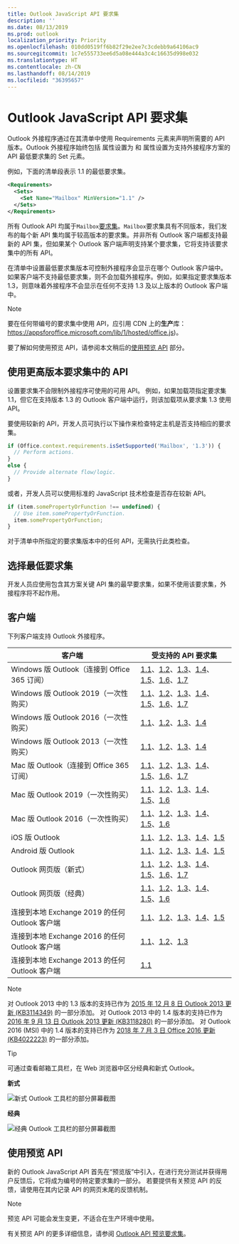```yaml
---
title: Outlook JavaScript API 要求集
description: ''
ms.date: 08/13/2019
ms.prod: outlook
localization_priority: Priority
ms.openlocfilehash: 010dd0519ff6b82f29e2ee7c3cdebb9a64106ac9
ms.sourcegitcommit: 1c7e555733ee6d5a08e444a3c4c16635d998e032
ms.translationtype: HT
ms.contentlocale: zh-CN
ms.lasthandoff: 08/14/2019
ms.locfileid: "36395657"
---
```

# <a name="outlook-javascript-api-requirement-sets"></a>Outlook JavaScript API 要求集

Outlook 外接程序通过在其清单中使用 Requirements 元素来声明所需要的 API 版本。Outlook 外接程序始终包括  属性设置为  和  属性设置为支持外接程序方案的 API 最低要求集的 Set 元素。

例如，下面的清单段表示 1.1 的最低要求集。

```xml
<Requirements>
  <Sets>
    <Set Name="Mailbox" MinVersion="1.1" />
  </Sets>
</Requirements>
```

所有 Outlook API 均属于`Mailbox`[要求集](/office/dev/add-ins/develop/specify-office-hosts-and-api-requirements)。`Mailbox`要求集具有不同版本，我们发布的每个新 API 集均属于较高版本的要求集。并非所有 Outlook 客户端都支持最新的 API 集，但如果某个 Outlook 客户端声明支持某个要求集，它将支持该要求集中的所有 API。

在清单中设置最低要求集版本可控制外接程序会显示在哪个 Outlook 客户端中。如果客户端不支持最低要求集，则不会加载外接程序。例如，如果指定要求集版本 1.3，则意味着外接程序不会显示在任何不支持 1.3 及以上版本的 Outlook 客户端中。

> [!NOTE]
> 要在任何带编号的要求集中使用 API，应引用 CDN 上的**生产**库：https://appsforoffice.microsoft.com/lib/1/hosted/office.js)。
>
> 要了解如何使用预览 API，请参阅本文稍后的[使用预览 API](#using-preview-apis) 部分。

## <a name="using-apis-from-later-requirement-sets"></a>使用更高版本要求集中的 API

设置要求集不会限制外接程序可使用的可用 API。 例如，如果加载项指定要求集 1.1，但它在支持版本 1.3 的 Outlook 客户端中运行，则该加载项从要求集 1.3 使用 API。

要使用较新的 API，开发人员可执行以下操作来检查特定主机是否支持相应的要求集。

```js
if (Office.context.requirements.isSetSupported('Mailbox', '1.3')) {
  // Perform actions.
}
else {
  // Provide alternate flow/logic.
}
```

或者，开发人员可以使用标准的 JavaScript 技术检查是否存在较新 API。

```js
if (item.somePropertyOrFunction !== undefined) {
  // Use item.somePropertyOrFunction.
  item.somePropertyOrFunction;
}
```

对于清单中所指定的要求集版本中的任何 API，无需执行此类检查。

## <a name="choosing-a-minimum-requirement-set"></a>选择最低要求集

开发人员应使用包含其方案关键 API 集的最早要求集，如果不使用该要求集，外接程序将不起作用。

## <a name="clients"></a>客户端

下列客户端支持 Outlook 外接程序。

| 客户端 | 受支持的 API 要求集 |
| --- | --- |
| Windows 版 Outlook（连接到 Office 365 订阅） | [1.1](/office/dev/add-ins/reference/objectmodel/requirement-set-1.1/outlook-requirement-set-1.1)、[1.2](/office/dev/add-ins/reference/objectmodel/requirement-set-1.2/outlook-requirement-set-1.2)、[1.3](/office/dev/add-ins/reference/objectmodel/requirement-set-1.3/outlook-requirement-set-1.3)、[1.4](/office/dev/add-ins/reference/objectmodel/requirement-set-1.4/outlook-requirement-set-1.4)、[1.5](/office/dev/add-ins/reference/objectmodel/requirement-set-1.5/outlook-requirement-set-1.5)、[1.6](/office/dev/add-ins/reference/objectmodel/requirement-set-1.6/outlook-requirement-set-1.6)、[1.7](/office/dev/add-ins/reference/objectmodel/requirement-set-1.7/outlook-requirement-set-1.7) |
| Windows 版 Outlook 2019（一次性购买） | [1.1](/office/dev/add-ins/reference/objectmodel/requirement-set-1.1/outlook-requirement-set-1.1)、[1.2](/office/dev/add-ins/reference/objectmodel/requirement-set-1.2/outlook-requirement-set-1.2)、[1.3](/office/dev/add-ins/reference/objectmodel/requirement-set-1.3/outlook-requirement-set-1.3)、[1.4](/office/dev/add-ins/reference/objectmodel/requirement-set-1.4/outlook-requirement-set-1.4)、[1.5](/office/dev/add-ins/reference/objectmodel/requirement-set-1.5/outlook-requirement-set-1.5)、[1.6](/office/dev/add-ins/reference/objectmodel/requirement-set-1.6/outlook-requirement-set-1.6)、[1.7](/office/dev/add-ins/reference/objectmodel/requirement-set-1.7/outlook-requirement-set-1.7) |
| Windows 版 Outlook 2016（一次性购买） | [1.1](/office/dev/add-ins/reference/objectmodel/requirement-set-1.1/outlook-requirement-set-1.1)、[1.2](/office/dev/add-ins/reference/objectmodel/requirement-set-1.2/outlook-requirement-set-1.2)、[1.3](/office/dev/add-ins/reference/objectmodel/requirement-set-1.3/outlook-requirement-set-1.3)、[1.4](/office/dev/add-ins/reference/objectmodel/requirement-set-1.4/outlook-requirement-set-1.4) |
| Windows 版 Outlook 2013（一次性购买） | [1.1](/office/dev/add-ins/reference/objectmodel/requirement-set-1.1/outlook-requirement-set-1.1)、[1.2](/office/dev/add-ins/reference/objectmodel/requirement-set-1.2/outlook-requirement-set-1.2)、[1.3](/office/dev/add-ins/reference/objectmodel/requirement-set-1.3/outlook-requirement-set-1.3)、[1.4](/office/dev/add-ins/reference/objectmodel/requirement-set-1.4/outlook-requirement-set-1.4) |
| Mac 版 Outlook（连接到 Office 365 订阅） | [1.1](/office/dev/add-ins/reference/objectmodel/requirement-set-1.1/outlook-requirement-set-1.1)、[1.2](/office/dev/add-ins/reference/objectmodel/requirement-set-1.2/outlook-requirement-set-1.2)、[1.3](/office/dev/add-ins/reference/objectmodel/requirement-set-1.3/outlook-requirement-set-1.3)、[1.4](/office/dev/add-ins/reference/objectmodel/requirement-set-1.4/outlook-requirement-set-1.4)、[1.5](/office/dev/add-ins/reference/objectmodel/requirement-set-1.5/outlook-requirement-set-1.5)、[1.6](/office/dev/add-ins/reference/objectmodel/requirement-set-1.6/outlook-requirement-set-1.6)、[1.7](/office/dev/add-ins/reference/objectmodel/requirement-set-1.7/outlook-requirement-set-1.7) |
| Mac 版 Outlook 2019（一次性购买） | [1.1](/office/dev/add-ins/reference/objectmodel/requirement-set-1.1/outlook-requirement-set-1.1)、[1.2](/office/dev/add-ins/reference/objectmodel/requirement-set-1.2/outlook-requirement-set-1.2)、[1.3](/office/dev/add-ins/reference/objectmodel/requirement-set-1.3/outlook-requirement-set-1.3)、[1.4](/office/dev/add-ins/reference/objectmodel/requirement-set-1.4/outlook-requirement-set-1.4)、[1.5](/office/dev/add-ins/reference/objectmodel/requirement-set-1.5/outlook-requirement-set-1.5)、[1.6](/office/dev/add-ins/reference/objectmodel/requirement-set-1.6/outlook-requirement-set-1.6) |
| Mac 版 Outlook 2016（一次性购买） | [1.1](/office/dev/add-ins/reference/objectmodel/requirement-set-1.1/outlook-requirement-set-1.1)、[1.2](/office/dev/add-ins/reference/objectmodel/requirement-set-1.2/outlook-requirement-set-1.2)、[1.3](/office/dev/add-ins/reference/objectmodel/requirement-set-1.3/outlook-requirement-set-1.3)、[1.4](/office/dev/add-ins/reference/objectmodel/requirement-set-1.4/outlook-requirement-set-1.4)、[1.5](/office/dev/add-ins/reference/objectmodel/requirement-set-1.5/outlook-requirement-set-1.5)、[1.6](/office/dev/add-ins/reference/objectmodel/requirement-set-1.6/outlook-requirement-set-1.6) |
| iOS 版 Outlook | [1.1](/office/dev/add-ins/reference/objectmodel/requirement-set-1.1/outlook-requirement-set-1.1)、[1.2](/office/dev/add-ins/reference/objectmodel/requirement-set-1.2/outlook-requirement-set-1.2)、[1.3](/office/dev/add-ins/reference/objectmodel/requirement-set-1.3/outlook-requirement-set-1.3)、[1.4](/office/dev/add-ins/reference/objectmodel/requirement-set-1.4/outlook-requirement-set-1.4)、[1.5](/office/dev/add-ins/reference/objectmodel/requirement-set-1.5/outlook-requirement-set-1.5) |
| Android 版 Outlook | [1.1](/office/dev/add-ins/reference/objectmodel/requirement-set-1.1/outlook-requirement-set-1.1)、[1.2](/office/dev/add-ins/reference/objectmodel/requirement-set-1.2/outlook-requirement-set-1.2)、[1.3](/office/dev/add-ins/reference/objectmodel/requirement-set-1.3/outlook-requirement-set-1.3)、[1.4](/office/dev/add-ins/reference/objectmodel/requirement-set-1.4/outlook-requirement-set-1.4)、[1.5](/office/dev/add-ins/reference/objectmodel/requirement-set-1.5/outlook-requirement-set-1.5) |
| Outlook 网页版（新式） | [1.1](/office/dev/add-ins/reference/objectmodel/requirement-set-1.1/outlook-requirement-set-1.1)、[1.2](/office/dev/add-ins/reference/objectmodel/requirement-set-1.2/outlook-requirement-set-1.2)、[1.3](/office/dev/add-ins/reference/objectmodel/requirement-set-1.3/outlook-requirement-set-1.3)、[1.4](/office/dev/add-ins/reference/objectmodel/requirement-set-1.4/outlook-requirement-set-1.4)、[1.5](/office/dev/add-ins/reference/objectmodel/requirement-set-1.5/outlook-requirement-set-1.5)、[1.6](/office/dev/add-ins/reference/objectmodel/requirement-set-1.6/outlook-requirement-set-1.6)、[1.7](/office/dev/add-ins/reference/objectmodel/requirement-set-1.7/outlook-requirement-set-1.7) |
| Outlook 网页版（经典） | [1.1](/office/dev/add-ins/reference/objectmodel/requirement-set-1.1/outlook-requirement-set-1.1)、[1.2](/office/dev/add-ins/reference/objectmodel/requirement-set-1.2/outlook-requirement-set-1.2)、[1.3](/office/dev/add-ins/reference/objectmodel/requirement-set-1.3/outlook-requirement-set-1.3)、[1.4](/office/dev/add-ins/reference/objectmodel/requirement-set-1.4/outlook-requirement-set-1.4)、[1.5](/office/dev/add-ins/reference/objectmodel/requirement-set-1.5/outlook-requirement-set-1.5)、[1.6](/office/dev/add-ins/reference/objectmodel/requirement-set-1.6/outlook-requirement-set-1.6) |
| 连接到本地 Exchange 2019 的任何 Outlook 客户端 | [1.1](/office/dev/add-ins/reference/objectmodel/requirement-set-1.1/outlook-requirement-set-1.1)、[1.2](/office/dev/add-ins/reference/objectmodel/requirement-set-1.2/outlook-requirement-set-1.2)、[1.3](/office/dev/add-ins/reference/objectmodel/requirement-set-1.3/outlook-requirement-set-1.3)、[1.4](/office/dev/add-ins/reference/objectmodel/requirement-set-1.4/outlook-requirement-set-1.4)、[1.5](/office/dev/add-ins/reference/objectmodel/requirement-set-1.5/outlook-requirement-set-1.5) |
| 连接到本地 Exchange 2016 的任何 Outlook 客户端 | [1.1](/office/dev/add-ins/reference/objectmodel/requirement-set-1.1/outlook-requirement-set-1.1)、[1.2](/office/dev/add-ins/reference/objectmodel/requirement-set-1.2/outlook-requirement-set-1.2)、[1.3](/office/dev/add-ins/reference/objectmodel/requirement-set-1.3/outlook-requirement-set-1.3) |
| 连接到本地 Exchange 2013 的任何 Outlook 客户端 | [1.1](/office/dev/add-ins/reference/objectmodel/requirement-set-1.1/outlook-requirement-set-1.1) |

> [!NOTE]
> 对 Outlook 2013 中的 1.3 版本的支持已作为 [2015 年 12 月 8 日 Outlook 2013 更新 (KB3114349)](https://support.microsoft.com/kb/3114349) 的一部分添加。 对 Outlook 2013 中的 1.4 版本的支持已作为 [2016 年 9 月 13 日 Outlook 2013 更新 (KB3118280)](https://support.microsoft.com/help/3118280) 的一部分添加。 对 Outlook 2016 (MSI) 中的 1.4 版本的支持已作为 [2018 年 7 月 3 日 Office 2016 更新 (KB4022223)](https://support.microsoft.com/help/4022223) 的一部分添加。

> [!TIP]
> 可通过查看邮箱工具栏，在 Web 浏览器中区分经典和新式 Outlook。
>
> **新式**
>
> ![新式 Outlook 工具栏的部分屏幕截图](https://docs.microsoft.com/outlook/add-ins/images/outlook-on-the-web-new-toolbar.png)
>
> **经典**
>
> ![经典 Outlook 工具栏的部分屏幕截图](https://docs.microsoft.com/outlook/add-ins/images/outlook-on-the-web-classic-toolbar.png)

## <a name="using-preview-apis"></a>使用预览 API

新的 Outlook JavaScript API 首先在“预览版”中引入，在进行充分测试并获得用户反馈后，它将成为编号的特定要求集的一部分。 若要提供有关预览 API 的反馈，请使用在其内记录 API 的网页末尾的反馈机制。

> [!NOTE]
> 预览 API 可能会发生变更，不适合在生产环境中使用。

有关预览 API 的更多详细信息，请参阅 [Outlook API 预览要求集](../objectmodel/preview-requirement-set/outlook-requirement-set-preview.md)。
